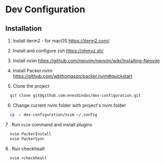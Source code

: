 # Dev Configuration

## Installation

1. Install iterm2 - for macOS
https://iterm2.com/

2. Install and configure zsh
https://ohmyz.sh/

3. Install nvim
https://github.com/neovim/neovim/wiki/Installing-Neovim

4. Install Packer.nvim
https://github.com/wbthomason/packer.nvim#quickstart

5. Clone the project

```bash
  git clone git@github.com:enesdindas/dev-configuration.git
```

6. Change current nvim folder with project's nvim folder

```bash
  cp -r dev-configuration/nvim ~/.config
```

7 . Run `nvim` command and install plugins

```bash
  nvim PackerInstall
  nvim PackerSync
```

8 . Run checkhealt

```bash
  nvim +checkhealt
```
